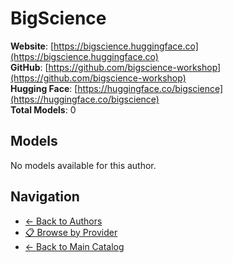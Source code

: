 # BigScience

**Website**: [https://bigscience.huggingface.co](https://bigscience.huggingface.co)  
**GitHub**: [https://github.com/bigscience-workshop](https://github.com/bigscience-workshop)  
**Hugging Face**: [https://huggingface.co/bigscience](https://huggingface.co/bigscience)  
**Total Models**: 0

## Models

No models available for this author.

## Navigation

- [← Back to Authors](../README.md)
- [📋 Browse by Provider](../../providers/README.md)
- [← Back to Main Catalog](../../README.md)
